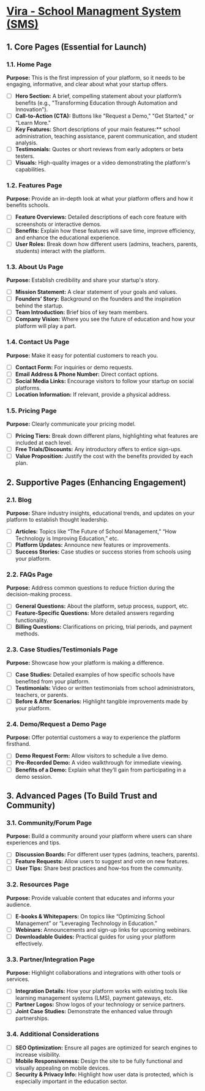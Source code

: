 # [Vira - School Managment System (SMS)](https://abrunetco.github.io/www-vira)

## 1. Core Pages (Essential for Launch)

### 1.1. Home Page

**Purpose:** This is the first impression of your platform, so it needs to be engaging, informative, and clear about what your startup offers.
- [ ] **Hero Section:** A brief, compelling statement about your platform’s benefits (e.g., "Transforming Education through Automation and Innovation").
- [ ] **Call-to-Action (CTA):** Buttons like "Request a Demo," "Get Started," or "Learn More."
- [ ] **Key Features:** Short descriptions of your main features:** school administration, teaching assistance, parent communication, and student analysis.
- [ ] **Testimonials:** Quotes or short reviews from early adopters or beta testers.
- [ ] **Visuals:** High-quality images or a video demonstrating the platform's capabilities.

### 1.2. Features Page

**Purpose:** Provide an in-depth look at what your platform offers and how it benefits schools.
- [ ] **Feature Overviews:** Detailed descriptions of each core feature with screenshots or interactive demos.
- [ ] **Benefits:** Explain how these features will save time, improve efficiency, and enhance the educational experience.
- [ ] **User Roles:** Break down how different users (admins, teachers, parents, students) interact with the platform.

### 1.3. About Us Page

**Purpose:** Establish credibility and share your startup's story.
- [ ] **Mission Statement:** A clear statement of your goals and values.
- [ ] **Founders’ Story:** Background on the founders and the inspiration behind the startup.
- [ ] **Team Introduction:** Brief bios of key team members.
- [ ] **Company Vision:** Where you see the future of education and how your platform will play a part.

### 1.4. Contact Us Page

**Purpose:** Make it easy for potential customers to reach you.
- [ ] **Contact Form:** For inquiries or demo requests.
- [ ] **Email Address & Phone Number:** Direct contact options.
- [ ] **Social Media Links:** Encourage visitors to follow your startup on social platforms.
- [ ] **Location Information:** If relevant, provide a physical address.

### 1.5. Pricing Page

**Purpose:** Clearly communicate your pricing model.
- [ ] **Pricing Tiers:** Break down different plans, highlighting what features are included at each level.
- [ ] **Free Trials/Discounts:** Any introductory offers to entice sign-ups.
- [ ] **Value Proposition:** Justify the cost with the benefits provided by each plan.

## 2. Supportive Pages (Enhancing Engagement)

### 2.1. Blog

**Purpose:** Share industry insights, educational trends, and updates on your platform to establish thought leadership.
- [ ] **Articles:** Topics like “The Future of School Management,” “How Technology is Improving Education,” etc.
- [ ] **Platform Updates:** Announce new features or improvements.
- [ ] **Success Stories:** Case studies or success stories from schools using your platform.

### 2.2. FAQs Page

**Purpose:** Address common questions to reduce friction during the decision-making process.
- [ ] **General Questions:** About the platform, setup process, support, etc.
- [ ] **Feature-Specific Questions:** More detailed answers regarding functionality.
- [ ] **Billing Questions:** Clarifications on pricing, trial periods, and payment methods.

### 2.3. Case Studies/Testimonials Page

**Purpose:** Showcase how your platform is making a difference.
- [ ] **Case Studies:** Detailed examples of how specific schools have benefited from your platform.
- [ ] **Testimonials:** Video or written testimonials from school administrators, teachers, or parents.
- [ ] **Before & After Scenarios:** Highlight tangible improvements made by your platform.

### 2.4. Demo/Request a Demo Page

**Purpose:** Offer potential customers a way to experience the platform firsthand.
- [ ] **Demo Request Form:** Allow visitors to schedule a live demo.
- [ ] **Pre-Recorded Demo:** A video walkthrough for immediate viewing.
- [ ] **Benefits of a Demo:** Explain what they’ll gain from participating in a demo session.

## 3. Advanced Pages (To Build Trust and Community)

### 3.1. Community/Forum Page

**Purpose:** Build a community around your platform where users can share experiences and tips.
- [ ] **Discussion Boards:** For different user types (admins, teachers, parents).
- [ ] **Feature Requests:** Allow users to suggest and vote on new features.
- [ ] **User Tips:** Share best practices and how-tos from the community.

### 3.2. Resources Page

**Purpose:** Provide valuable content that educates and informs your audience.
- [ ] **E-books & Whitepapers:** On topics like “Optimizing School Management” or “Leveraging Technology in Education.”
- [ ] **Webinars:** Announcements and sign-up links for upcoming webinars.
- [ ] **Downloadable Guides:** Practical guides for using your platform effectively.

### 3.3. Partner/Integration Page

**Purpose:** Highlight collaborations and integrations with other tools or services.
- [ ] **Integration Details:** How your platform works with existing tools like learning management systems (LMS), payment gateways, etc.
- [ ] **Partner Logos:** Show logos of your technology or service partners.
- [ ] **Joint Case Studies:** Demonstrate the enhanced value through partnerships.

### 3.4. Additional Considerations
- [ ] **SEO Optimization:** Ensure all pages are optimized for search engines to increase visibility.
- [ ] **Mobile Responsiveness:** Design the site to be fully functional and visually appealing on mobile devices.
- [ ] **Security & Privacy Info:** Highlight how user data is protected, which is especially important in the education sector.